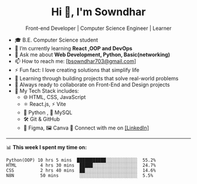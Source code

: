 <h1 align="center">Hi 👋, I'm Sowndhar</h1>
<p align="center">Front-end Developer | Computer Science Engineer | Learner</p>

- 🎓 B.E. Computer Science student
- 🌱 I’m currently learning **React ,OOP and DevOps**
- 💬 Ask me about **Web Development, Python, Basic(networking)**
- 📫 How to reach me: [bsowndhar703@gmail.com]
- ⚡ Fun fact: I love creating solutions that simplify life
- 🌱 Learning through building projects that solve real-world problems
- 🤝 Always ready to collaborate on Front-End and Design projects
- 🔧 My Tech Stack includes:
   - 🌐 HTML, CSS, JavaScript
   - ⚛️ React.js, ⚡ Vite
   - 🐍 Python , 💾 MySQL
   - 🛠️ Git & GitHub
   - 🎨 Figma,  🖼️ Canva
🔗 Connect with me on [[LinkedIn]](https://www.linkedin.com/in/bsowndhar04/)

---

📊 **This week I spent my time on:**

```text
Python(OOP) 10 hrs 5 mins  ███████████░░░░░░░░░░░░  55.2%
HTML         4 hrs 30 mins  █████░░░░░░░░░░░░░░░░░  24.7%
CSS          2 hrs 40 mins  ██░░░░░░░░░░░░░░░░░░░░  14.6%
N8N          50 mins        ░░░░░░░░░░░░░░░░░░░░░░  5.5%
